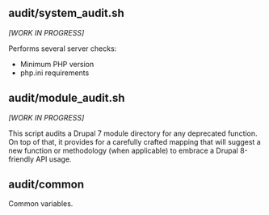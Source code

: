 audit/system_audit.sh
-----------------------

_[WORK IN PROGRESS]_

Performs several server checks:

- Minimum PHP version
- php.ini requirements

audit/module_audit.sh
----------------------

_[WORK IN PROGRESS]_

This script audits a Drupal 7 module directory for any deprecated function. On top of that, it provides for a carefully crafted mapping that will suggest a new function or methodology (when applicable) to embrace a Drupal 8-friendly API usage.

audit/common
-------------------

Common variables.
